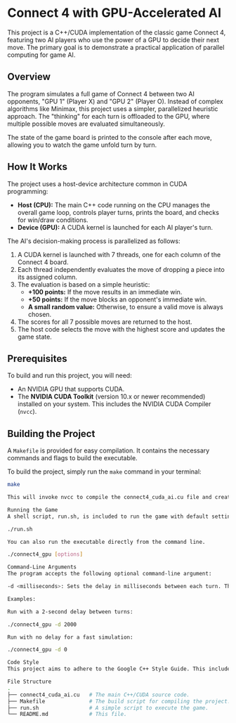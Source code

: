 # Connect 4 with GPU-Accelerated AI

This project is a C++/CUDA implementation of the classic game Connect 4, featuring two AI players who use the power of a GPU to decide their next move. The primary goal is to demonstrate a practical application of parallel computing for game AI.

## Overview

The program simulates a full game of Connect 4 between two AI opponents, "GPU 1" (Player X) and "GPU 2" (Player O). Instead of complex algorithms like Minimax, this project uses a simpler, parallelized heuristic approach. The "thinking" for each turn is offloaded to the GPU, where multiple possible moves are evaluated simultaneously.

The state of the game board is printed to the console after each move, allowing you to watch the game unfold turn by turn.

## How It Works

The project uses a host-device architecture common in CUDA programming:

* **Host (CPU):** The main C++ code running on the CPU manages the overall game loop, controls player turns, prints the board, and checks for win/draw conditions.
* **Device (GPU):** A CUDA kernel is launched for each AI player's turn.

The AI's decision-making process is parallelized as follows:
1.  A CUDA kernel is launched with 7 threads, one for each column of the Connect 4 board.
2.  Each thread independently evaluates the move of dropping a piece into its assigned column.
3.  The evaluation is based on a simple heuristic:
    * **+100 points:** If the move results in an immediate win.
    * **+50 points:** If the move blocks an opponent's immediate win.
    * **A small random value:** Otherwise, to ensure a valid move is always chosen.
4.  The scores for all 7 possible moves are returned to the host.
5.  The host code selects the move with the highest score and updates the game state.

## Prerequisites

To build and run this project, you will need:
* An NVIDIA GPU that supports CUDA.
* The **NVIDIA CUDA Toolkit** (version 10.x or newer recommended) installed on your system. This includes the NVIDIA CUDA Compiler (`nvcc`).

## Building the Project

A `Makefile` is provided for easy compilation. It contains the necessary commands and flags to build the executable.

To build the project, simply run the `make` command in your terminal:
```bash
make

This will invoke nvcc to compile the connect4_cuda_ai.cu file and create an executable named connect4_gpu.

Running the Game
A shell script, run.sh, is included to run the game with default settings.

./run.sh

You can also run the executable directly from the command line.

./connect4_gpu [options]

Command-Line Arguments
The program accepts the following optional command-line argument:

-d <milliseconds>: Sets the delay in milliseconds between each turn. This is useful for slowing down the game to watch it more easily. The default is 1000ms (1 second).

Examples:

Run with a 2-second delay between turns:

./connect4_gpu -d 2000

Run with no delay for a fast simulation:

./connect4_gpu -d 0

Code Style
This project aims to adhere to the Google C++ Style Guide. This includes conventions for naming, formatting, comments, and overall structure to ensure the code is clean, readable, and maintainable.

File Structure
.
├── connect4_cuda_ai.cu   # The main C++/CUDA source code.
├── Makefile              # The build script for compiling the project.
├── run.sh                # A simple script to execute the game.
└── README.md             # This file.
